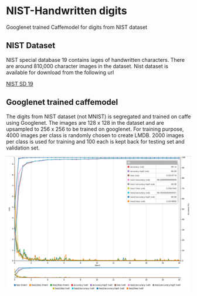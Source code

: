 # NIST-Handwritten digits
Googlenet trained Caffemodel for digits from NIST dataset

## NIST Dataset

NIST special database 19 contains iages of handwritten characters. There are around 810,000 character images in the dataset. Nist dataset is available for download from the following url

[NIST SD 19](https://www.nist.gov/srd/nist-special-database-19)

## Googlenet trained caffemodel

The digits from NIST dataset (not MNIST) is segregated and trained on caffe using Googlenet. The images are 128 x 128 in the dataset and are upsampled to 256 x 256 to be trained on googlenet. For training purpose, 4000 images per class is randomly chosen to create LMDB. 2000 images per class is used for training and 100 each is kept back for testing set and validation set.

![Alt text](https://github.com/vj-1988/NIST-DIGITS/blob/master/Images/NIST-Digits.png "Training Accuracy and loss")
